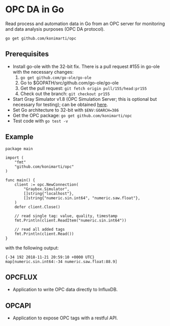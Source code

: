 # OPC DA in Go
Read process and automation data in Go from an OPC server for monitoring and data analysis purposes (OPC DA protocol).

```go get github.com/konimarti/opc```

## Prerequisites

* Install go-ole with the 32-bit fix. There is a pull request #155 in go-ole with the necessary changes:
  1. ```go get github.com/go-ole/go-ole ```
  2. Go to $GOPATH/src/github.com/go-ole/go-ole
  3. Get the pull request: ```git fetch origin pull/155/head:pr155```
  4. Check out the branch: ```git checkout pr155```
* Start Gray Simulator v1.8 (OPC Simulation Server; this is optional but necessary for testing); can be obtained [here](http://www.gray-box.net/download_graysim.php).
* Set Go architecture to 32-bit with ```$ENV:GOARCH=386```
* Get the OPC package: ```go get github.com/konimarti/opc```
* Test code with ```go test -v```

## Example 

```
package main

import (
	"fmt"
	"github.com/konimarti/opc"
)

func main() {
	client := opc.NewConnection(
		"Graybox.Simulator",
		[]string{"localhost"},
		[]string{"numeric.sin.int64", "numeric.saw.float"},
	)
	defer client.Close()

	// read single tag: value, quality, timestamp
	fmt.Println(client.ReadItem("numeric.sin.int64"))

	// read all added tags
	fmt.Println(client.Read())
}
``` 

with the following output:

```
{-34 192 2018-11-21 20:59:10 +0000 UTC}
map[numeric.sin.int64:-34 numeric.saw.float:88.9]
```

## OPCFLUX

* Application to write OPC data directly to InfluxDB.

## OPCAPI

* Application to expose OPC tags with a restful API.


